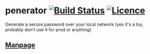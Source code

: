 # penerator [![Build Status](https://travis-ci.com/nabijaczleweli/penerator.svg)](https://travis-ci.com/nabijaczleweli/penerator) [![Licence](https://img.shields.io/badge/license-MIT-blue.svg?style=flat)](LICENSE)
Generate a secure password over your local network (yes it's a toy, probably don't use it for prod or anything)

## [Manpage](https://cdn.rawgit.com/nabijaczleweli/penerator/man/penerator.1.html)
